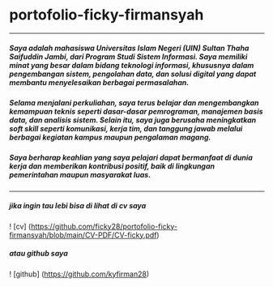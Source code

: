 # portofolio-ficky-firmansyah
---

##### Saya adalah mahasiswa Universitas Islam Negeri (UIN) Sultan Thaha Saifuddin Jambi, dari Program Studi Sistem Informasi. Saya memiliki minat yang besar dalam bidang teknologi informasi, khususnya dalam pengembangan sistem, pengolahan data, dan solusi digital yang dapat membantu menyelesaikan berbagai permasalahan.

##### Selama menjalani perkuliahan, saya terus belajar dan mengembangkan kemampuan teknis seperti dasar-dasar pemrograman, manajemen basis data, dan analisis sistem. Selain itu, saya juga berusaha meningkatkan soft skill seperti komunikasi, kerja tim, dan tanggung jawab melalui berbagai kegiatan kampus maupun pengalaman magang.

##### Saya berharap keahlian yang saya pelajari dapat bermanfaat di dunia kerja dan memberikan kontribusi positif, baik di lingkungan pemerintahan maupun masyarakat luas.

---
 ##### jika ingin tau lebi bisa di lihat di cv saya
 ! [cv] (https://github.com/ficky28/portofolio-ficky-firmansyah/blob/main/CV-PDF/CV-ficky.pdf)
 ##### atau github saya
 ! [github] (https://github.com/kyfirman28)
